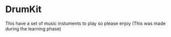 # DrumKit
This have a set of music instuments to play so please enjoy (This was made during the learning phase)
